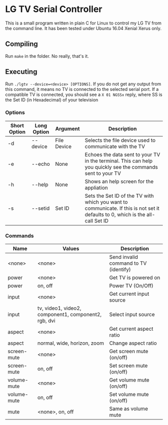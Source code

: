 # LG TV Serial Controller

This is a small program written in plain C for Linux to control my LG TV from the command line. It has been tested under Ubuntu 16.04 Xenial Xerus only.

## Compiling

Run `make` in the folder. No really, that's it.

## Executing

Run `./lgtv --device=<device> [OPTIONS]`. If you do not get any output from this command, it means no TV is connected to the selected serial port. If a compatible TV is connected, you should see a `X 01 NGSSx` reply, where SS is the Set ID (in Hexadecimal) of your television

### Options

| Short Option | Long Option  | Argument   | Description |
|--------------|--------------|------------|-------------|
|-d            |--device      |File Device |Selects the file device used to communicate with the TV           |
|-e            |--echo        |None        |Echoes the data sent to your TV in the terminal. This can help you quickly see the commands sent to your TV             |
|-h            |--help        |None      |Shows an help screen for the appliation             |
|-s            |--setid       |Set ID    |Sets the Set ID of the TV with which you want to communicate. If this is not set it defaults to 0, which is the all-call Set ID             |

### Commands


| Name           | Values                                             | Description                          |
|----------------|----------------------------------------------------|--------------------------------------|
|&lt;none&gt;    |&lt;none&gt;                                        |Send invalid command to TV (identify) |
|power           |&lt;none&gt;                                        |Get TV is powered on                  |
|power           |on, off                                             |Power TV (On/Off)                     |
|input  	       |&lt;none&gt;                                        |Get current input source              |
|input  	       |tv, video1, video2, component1, component2, rgb, dvi|Select input source                   |
|aspect          |&lt;none&gt;                                        |Get current aspect ratio              |
|aspect          |normal, wide, horizon, zoom                         |Change aspect ratio                   |
|screen-mute     |&lt;none&gt;                                        |Get screen mute (on/off)              |
|screen-mute     |on, off                                             |Set screen mute (on/off)              |
|volume-mute     |&lt;none&gt;                                        |Get volume mute (on/off)              |
|volume-mute     |on, off                                             |Set volume mute (on/off)              |
|mute            |&lt;none&gt;, on, off                               |Same as volume mute                   |
